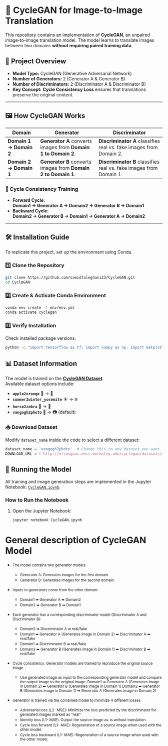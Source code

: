 # 🎨 CycleGAN for Image-to-Image Translation

This repository contains an implementation of **CycleGAN**, an unpaired image-to-image translation model. The model learns to translate images between two domains **without requiring paired training data**.

## 📌 Project Overview
- **Model Type:** CycleGAN (Generative Adversarial Network)
- **Number of Generators:** 2 (Generator A & Generator B)
- **Number of Discriminators:** 2 (Discriminator A & Discriminator B)
- **Key Concept:** **Cycle Consistency Loss** ensures that translations preserve the original content.

---

## 🖼️ How CycleGAN Works

| Domain | Generator | Discriminator |
|--------|-----------|--------------|
| **Domain 1 → Domain 2** | **Generator A** converts images from **Domain 1 to Domain 2**. | **Discriminator A** classifies real vs. fake images from Domain 2. |
| **Domain 2 → Domain 1** | **Generator B** converts images from **Domain 2 to Domain 1**. | **Discriminator B** classifies real vs. fake images from Domain 1. |

### 🔄 Cycle Consistency Training  
- **Forward Cycle:**  
  **Domain1 → Generator A → Domain2 → Generator B → Domain1**  
- **Backward Cycle:**  
  **Domain2 → Generator B → Domain1 → Generator A → Domain2**


---

## 🛠 Installation Guide

To replicate this project, set up the environment using Conda.

### **1️⃣ Clone the Repository**
```bash
git clone https://github.com/saeidtaleghani23/CycleGAN.git
cd CycleGAN
```

### 2️⃣ Create & Activate Conda Environment
```bash
conda env create -f env/env.yml
conda activate cyclegan
```

### 3️⃣ Verify Installation
Check installed package versions:
```bash
python -c "import tensorflow as tf; import numpy as np; import matplotlib; print(tf.__version__, np.__version__, matplotlib.__version__)"

```

## 📊 Dataset Information

The model is trained on the **[CycleGAN Dataset](http://efrosgans.eecs.berkeley.edu/cyclegan/datasets/)**.  
Available dataset options include:  

- **`apple2orange`** 🍏 → 🍊  
- **`summer2winter_yosemite`** ☀️ → ❄️  
- **`horse2zebra`** 🐴 → 🦓  
- **`vangogh2photo`** 🎨 → 📷 (default)  

### **📥 Download Dataset**
Modify `dataset_name` inside the code to select a different dataset:  

```python
dataset_name = 'vangogh2photo'  # Change this to any dataset you want
DOWNLOAD_URL = f'http://efrosgans.eecs.berkeley.edu/cyclegan/datasets/{dataset_name}.zip'
```

## 🚀 Running the Model  

All training and image generation steps are implemented in the Jupyter Notebook: [`CycleGAN.ipynb`](CycleGAN.ipynb).  

### **How to Run the Notebook**
1. Open the Jupyter Notebook:  
   ```bash
   jupyter notebook CycleGAN.ipynb
   ```










# General description of CycleGAN Model
- <small> The model contains two generator models: </small>
     - <small> Generator A: Generates images for the first domain. </small>
    - <small> Generator B: Generates images for the second domain. </small>
- <small> Inputs to generators come from the other domain: </small>
     - <small> Domain1 ➡ Generator A ➡ Domain2 </small>
     - <small> Domain2 ➡ Generator B ➡ Domain1 </small>

- <small> Each generator has a corresponding discriminator model (Discriminator A and Discriminator B): </small>
     - <small> Domain2 ➡ Discriminator A ➡ real/fake </small>
     - <small> Domain1 ➡ Generator A  (Generates image in Domain 2) ➡ Discriminator A ➡ real/fake </small>
     - <small> Domain1 ➡ Discriminator B ➡ real/fake </small>
     - <small> Domain2 ➡ Generator B  (Generates image in Domain 1) ➡ Discriminator B ➡ real/fake </small>

- <small> Cycle consistency: Generator models are trained to reproduce the original source image. </small>
     - <small>Use generated image as input to the corresponding generator model and compare the output image to the original image. </small>
      <small> Domain1 ➡ Generator A  (Generates image in Domain 2) ➡ Generator B (Generates image in Domain 1) </small>
      <small> Domain2 ➡ Generator B  (Generates image in Domain 1) ➡ Generator A (Generates image in Domain 2) </small>

- <small> Generator is trained via the combined model to minimize 4 different losses</small>
    - <small> Adversarial loss (L2- MSE): Minimize the loss predicted by the discriminator for generated images marked as "real"</small>
    - <small> Identity loss (L1- MAE): Output the source image as-is without translation.</small>
    - <small> Cycle loss forward (L1- MAE): Regeneration of a source image when used with the other model.</small>
    - <small> Cycle loss backward (L1- MAE): Regeneration of a source image when used with the other model.</small>

    